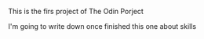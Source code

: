 This is the firs project of The Odin Porject 

I'm going to write down once finished this one about skills

